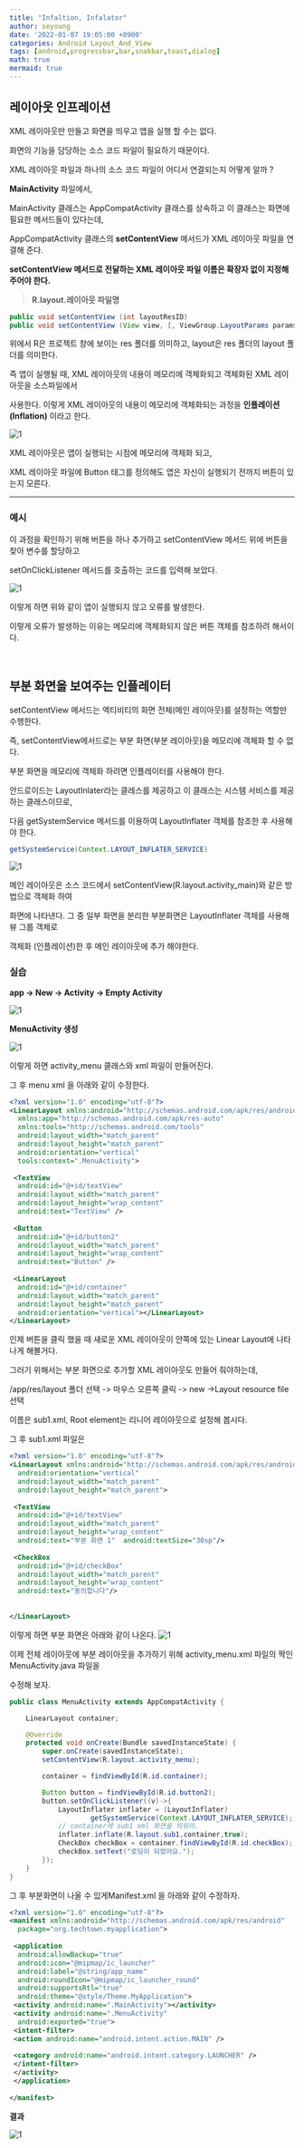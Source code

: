 ```yaml
---
title: "Infaltion, Infalator"
author: seyoung
date: '2022-01-07 19:05:00 +0900'
categories: Android Layout_And_View 
tags: [android,progressbar,bar,snakbar,toast,dialog]
math: true
mermaid: true
---
```

## 레이아웃 인프레이션

XML 레이아웃만 만들고 화면을 띄우고 앱을 실행 할 수는 없다. 

화면의 기능을 담당하는 소스 코드 파일이 필요하기 때문이다. 

XML 레이아웃 파일과 하나의 소스 코드 파일이 어디서 연결되는지 어떻게 알까 ?

**MainActivity** 파일에서,

MainActivity 클래스는 AppCompatActivity 클래스를 상속하고 이 클래스는 화면에 필요한 메서드들이 있다는데,

 AppCompatActivity 클래스의  **setContentView** 메서드가 XML 레이아웃 파일을 연결해 준다.

**setContentView 메서드로 전달하는 XML 레이아웃 파일 이름은 확장자 없이 지정해 주어야 한다.**

> **R.layout.레이아웃 파일명**

```java 
public void setContentView (int layoutResID)
public void setContentView (View view, [, ViewGroup.LayoutParams params])
```

위에서 R은 프로젝트 창에 보이는 res 폴더를 의미하고, layout은 res 폴더의 layout 폴더를 의미한다.

즉 앱이 실행될 때, XML 레이아웃의 내용이 메모리에 객체화되고 객체화된 XML 레이아웃을 소스파일에서

사용한다. 이렇게 XML 레이아웃의 내용이 메모리에 객체화되는 과정을 **인플레이션(Inflation)** 이라고 한다.

![1](https://user-images.githubusercontent.com/54762273/148519699-732cfdfd-423a-403d-bc7d-b5f91272dc1a.jpg)


XML 레이아웃은 앱이 실행되는 시점에 메모리에 객체화 되고, 

XML 레이아웃 파일에 Button 태그를 정의해도 앱은 자신이 실행되기 전까지 버튼이 있는지 모른다. 

---

### 예시 

이 과정을 확인하기 위해 버튼을 하나 추가하고 setContentView 메서드 위에 버튼을 찾아 변수를 할당하고

setOnClickListener 메서드를 호출하는 코드를 입력해 보았다.


![1](https://user-images.githubusercontent.com/54762273/148520301-37497101-be4c-4ef7-8880-efd494a874bc.PNG)


이렇게 하면 위와 같이 앱이 실행되지 않고 오류를 발생한다. 

이렇게 오류가 발생하는 이유는 메모리에 객체화되지 않은 버튼 객체를 참조하려 해서이다.

<br>

## 부분 화면을 보여주는 인플레이터

setContentView 메서드는 액티비티의 화면 전체(메인 레이아웃)를 설정하는 역할만 수행한다.

즉, setContentView메서드로는 부분 화면(부분 레이아웃)을 메모리에 객체화 할 수 없다.

부분 화면을 메모리에 객체화 하려면 인플레이터를 사용해야 한다.

안드로이드는 LayoutInlater라는 클레스를 제공하고 이 클래스는 시스템 서비스를 제공하는 클래스이므로, 

다음 getSystemService 메서드를 이용하여 LayoutInflater 객체를 참조한 후 사용해야 한다.

```java
getSystemService(Context.LAYOUT_INFLATER_SERVICE)
```

![1](https://user-images.githubusercontent.com/54762273/148522052-2201536e-90d2-4b4f-98b6-4017c2a7d0e3.jpg)

메인 레이아웃은 소스 코드에서 setContentView(R.layout.activity_main)와 같은 방법으로 객체화 하여

화면에 나타낸다. 그 중 일부 화면을 분리한 부분화면은 LayoutInflater 객체를 사용해 뷰 그룹 객체로 

객체화 (인플레이션)한 후 메인 레이아웃에 추가 해야한다. 

### 실습

**app -> New -> Activity -> Empty Activity**

![1](https://user-images.githubusercontent.com/54762273/148522730-e4dddb9e-46d4-4e7a-a934-d525d8db35e4.jpg)

**MenuActivity 생성**

![1](https://user-images.githubusercontent.com/54762273/148522896-05bb11b4-f9ec-40cc-9477-840fb60a5c39.PNG)


이렇게 하면 activity_menu 클래스와 xml 파일이 만들어진다.  


그 후 menu xml 을 아래와 같이 수정한다.

``` xml
<?xml version="1.0" encoding="utf-8"?>  
<LinearLayout xmlns:android="http://schemas.android.com/apk/res/android"  
  xmlns:app="http://schemas.android.com/apk/res-auto"  
  xmlns:tools="http://schemas.android.com/tools"  
  android:layout_width="match_parent"  
  android:layout_height="match_parent"  
  android:orientation="vertical"  
  tools:context=".MenuActivity">  
  
 <TextView  
  android:id="@+id/textView"  
  android:layout_width="match_parent"  
  android:layout_height="wrap_content"  
  android:text="TextView" />  
  
 <Button  
  android:id="@+id/button2"  
  android:layout_width="match_parent"  
  android:layout_height="wrap_content"  
  android:text="Button" />  
  
 <LinearLayout  
  android:id="@+id/container"  
  android:layout_width="match_parent"  
  android:layout_height="match_parent"  
  android:orientation="vertical"></LinearLayout>  
</LinearLayout>
```

인제 버튼을  클릭 했을 때 새로운 XML 레이아웃이 안쪽에 있는 Linear Layout에 나타나게 해볼거다.

그러기 위해서는 부분 화면으로 추가할 XML 레이아웃도 만들어 줘야하는데, 

/app/res/layout 폴더 선택 -> 마우스 오른쪽 클릭 -> new ->Layout resource file 선택

이름은 sub1.xml, Root element는 리니어 레이아웃으로 설정해 봅시다. 

그 후 sub1.xml 파일은 

```xml
<?xml version="1.0" encoding="utf-8"?>  
<LinearLayout xmlns:android="http://schemas.android.com/apk/res/android"  
  android:orientation="vertical"  
  android:layout_width="match_parent"  
  android:layout_height="match_parent">  
  
 <TextView  
  android:id="@+id/textView"  
  android:layout_width="match_parent"  
  android:layout_height="wrap_content"  
  android:text="부분 화면 1"  android:textSize="30sp"/>  
  
 <CheckBox  
  android:id="@+id/checkBox"  
  android:layout_width="match_parent"  
  android:layout_height="wrap_content"  
  android:text="동의합니다"/>  
  
  
</LinearLayout>
```
이렇게 하면 부분 화면은 아래와 같이 나온다. 
![1](https://user-images.githubusercontent.com/54762273/148524308-7ec352cd-6aa5-490c-b2eb-b0c4f77c2528.PNG)

이제 전체 레이아웃에 부분 레이아웃을 추가하기 위해 activity_menu.xml 파일의 짝인 MenuActivity.java 파일을

수정해 보자.

```java
public class MenuActivity extends AppCompatActivity {

    LinearLayout container;

    @Override
    protected void onCreate(Bundle savedInstanceState) {
        super.onCreate(savedInstanceState);
        setContentView(R.layout.activity_menu);

        container = findViewById(R.id.container);

        Button button = findViewById(R.id.button2);
        button.setOnClickListener((v)->{
            LayoutInflater inflater = (LayoutInflater)
                    getSystemService(Context.LAYOUT_INFLATER_SERVICE);
            // container에 sub1 xml 화면을 띄워라.
            inflater.inflate(R.layout.sub1,container,true);
            CheckBox checkBox = container.findViewById(R.id.checkBox);
            checkBox.setText("로딩이 되었어요.");
        });
    }
}
```

그 후 부분화면이 나올 수 있게Manifest.xml 을 아래와 같이 수정하자.

```xml
<?xml version="1.0" encoding="utf-8"?>  
<manifest xmlns:android="http://schemas.android.com/apk/res/android"  
  package="org.techtown.myapplication">  
  
 <application  
  android:allowBackup="true"  
  android:icon="@mipmap/ic_launcher"  
  android:label="@string/app_name"  
  android:roundIcon="@mipmap/ic_launcher_round"  
  android:supportsRtl="true"  
  android:theme="@style/Theme.MyApplication">  
 <activity android:name=".MainActivity"></activity>  
 <activity android:name=".MenuActivity"  
  android:exported="true">  
 <intent-filter>  
 <action android:name="android.intent.action.MAIN" />  
  
 <category android:name="android.intent.category.LAUNCHER" />  
 </intent-filter>  
 </activity>  
 </application>  
  
</manifest>
```

**결과**
  

![1](https://user-images.githubusercontent.com/54762273/148527598-e006ac25-f360-498f-ae05-37bbe2865bbd.PNG)
